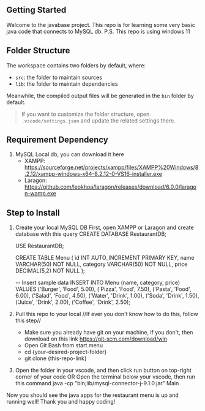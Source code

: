 ## Getting Started

Welcome to the javabase project. This repo is for learning some very basic java code that connects to MySQL db.
P.S. This repo is using windows 11

## Folder Structure

The workspace contains two folders by default, where:

- `src`: the folder to maintain sources
- `lib`: the folder to maintain dependencies

Meanwhile, the compiled output files will be generated in the `bin` folder by default.

> If you want to customize the folder structure, open `.vscode/settings.json` and update the related settings there.

## Requirement Dependency

1. MySQL Local db, you can download it here
   - XAMPP: https://sourceforge.net/projects/xampp/files/XAMPP%20Windows/8.2.12/xampp-windows-x64-8.2.12-0-VS16-installer.exe
   - Laragon: https://github.com/leokhoa/laragon/releases/download/6.0.0/laragon-wamp.exe

## Step to Install

1. Create your local MySQL DB First, open XAMPP or Laragon and create database with this query
   CREATE DATABASE RestaurantDB;

   USE RestaurantDB;

   CREATE TABLE Menu (
   id INT AUTO_INCREMENT PRIMARY KEY,
   name VARCHAR(50) NOT NULL,
   category VARCHAR(50) NOT NULL,
   price DECIMAL(5,2) NOT NULL
   );

   -- Insert sample data
   INSERT INTO Menu (name, category, price) VALUES
   ('Burger', 'Food', 5.00),
   ('Pizza', 'Food', 7.50),
   ('Pasta', 'Food', 6.00),
   ('Salad', 'Food', 4.50),
   ('Water', 'Drink', 1.00),
   ('Soda', 'Drink', 1.50),
   ('Juice', 'Drink', 2.00),
   ('Coffee', 'Drink', 2.50);

2. Pull this repo to your local
   //If ever you don't know how to do this, follow this step//

   - Make sure you already have git on your machine, if you don't, then download on this link https://git-scm.com/download/win
   - Open Git Bash from start menu
   - cd {your-desired-project-folder}
   - git clone {this-repo-link}

3. Open the folder in your vscode, and then click run button on top-right corner of your code
   OR
   Open the terminal below your vscode, then run this command
   java -cp "bin;lib/mysql-connector-j-9.1.0.jar" Main

Now you should see the java apps for the restaurant menu is up and running well!
Thank you and happy coding!
